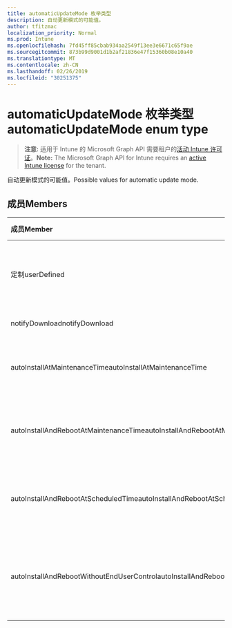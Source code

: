 ```yaml
---
title: automaticUpdateMode 枚举类型
description: 自动更新模式的可能值。
author: tfitzmac
localization_priority: Normal
ms.prod: Intune
ms.openlocfilehash: 7fd45ff85cbab934aa2549f13ee3e6671c65f9ae
ms.sourcegitcommit: 873b99d9001d1b2af21836e47f15360b08e10a40
ms.translationtype: MT
ms.contentlocale: zh-CN
ms.lasthandoff: 02/26/2019
ms.locfileid: "30251375"
---
```

# <a name="automaticupdatemode-enum-type"></a><span data-ttu-id="f55e2-103">automaticUpdateMode 枚举类型</span><span class="sxs-lookup"><span data-stu-id="f55e2-103">automaticUpdateMode enum type</span></span>

> <span data-ttu-id="f55e2-104">**注意:** 适用于 Intune 的 Microsoft Graph API 需要租户的[活动 Intune 许可证](https://go.microsoft.com/fwlink/?linkid=839381)。</span><span class="sxs-lookup"><span data-stu-id="f55e2-104">**Note:** The Microsoft Graph API for Intune requires an [active Intune license](https://go.microsoft.com/fwlink/?linkid=839381) for the tenant.</span></span>

<span data-ttu-id="f55e2-105">自动更新模式的可能值。</span><span class="sxs-lookup"><span data-stu-id="f55e2-105">Possible values for automatic update mode.</span></span>

## <a name="members"></a><span data-ttu-id="f55e2-106">成员</span><span class="sxs-lookup"><span data-stu-id="f55e2-106">Members</span></span>
|<span data-ttu-id="f55e2-107">成员</span><span class="sxs-lookup"><span data-stu-id="f55e2-107">Member</span></span>|<span data-ttu-id="f55e2-108">值</span><span class="sxs-lookup"><span data-stu-id="f55e2-108">Value</span></span>|<span data-ttu-id="f55e2-109">说明</span><span class="sxs-lookup"><span data-stu-id="f55e2-109">Description</span></span>|
|:---|:---|:---|
|<span data-ttu-id="f55e2-110">定制</span><span class="sxs-lookup"><span data-stu-id="f55e2-110">userDefined</span></span>|<span data-ttu-id="f55e2-111">0</span><span class="sxs-lookup"><span data-stu-id="f55e2-111">0</span></span>|<span data-ttu-id="f55e2-112">用户定义, 默认值, 无意向。</span><span class="sxs-lookup"><span data-stu-id="f55e2-112">User Defined, default value, no intent.</span></span>|
|<span data-ttu-id="f55e2-113">notifyDownload</span><span class="sxs-lookup"><span data-stu-id="f55e2-113">notifyDownload</span></span>|<span data-ttu-id="f55e2-114">1</span><span class="sxs-lookup"><span data-stu-id="f55e2-114">1</span></span>|<span data-ttu-id="f55e2-115">下载时通知。</span><span class="sxs-lookup"><span data-stu-id="f55e2-115">Notify on download.</span></span>|
|<span data-ttu-id="f55e2-116">autoInstallAtMaintenanceTime</span><span class="sxs-lookup"><span data-stu-id="f55e2-116">autoInstallAtMaintenanceTime</span></span>|<span data-ttu-id="f55e2-117">双面</span><span class="sxs-lookup"><span data-stu-id="f55e2-117">2</span></span>|<span data-ttu-id="f55e2-118">在维护时间自动安装。</span><span class="sxs-lookup"><span data-stu-id="f55e2-118">Auto-install at maintenance time.</span></span>|
|<span data-ttu-id="f55e2-119">autoInstallAndRebootAtMaintenanceTime</span><span class="sxs-lookup"><span data-stu-id="f55e2-119">autoInstallAndRebootAtMaintenanceTime</span></span>|<span data-ttu-id="f55e2-120">第三章</span><span class="sxs-lookup"><span data-stu-id="f55e2-120">3</span></span>|<span data-ttu-id="f55e2-121">在维护时间自动安装和重启。</span><span class="sxs-lookup"><span data-stu-id="f55e2-121">Auto-install and reboot at maintenance time.</span></span>|
|<span data-ttu-id="f55e2-122">autoInstallAndRebootAtScheduledTime</span><span class="sxs-lookup"><span data-stu-id="f55e2-122">autoInstallAndRebootAtScheduledTime</span></span>|<span data-ttu-id="f55e2-123">4</span><span class="sxs-lookup"><span data-stu-id="f55e2-123">4</span></span>|<span data-ttu-id="f55e2-124">在计划的时间自动安装和重启。</span><span class="sxs-lookup"><span data-stu-id="f55e2-124">Auto-install and reboot at scheduled time.</span></span>|
|<span data-ttu-id="f55e2-125">autoInstallAndRebootWithoutEndUserControl</span><span class="sxs-lookup"><span data-stu-id="f55e2-125">autoInstallAndRebootWithoutEndUserControl</span></span>|<span data-ttu-id="f55e2-126">5</span><span class="sxs-lookup"><span data-stu-id="f55e2-126">5</span></span>|<span data-ttu-id="f55e2-127">在没有最终用户控件的情况下自动安装和重启</span><span class="sxs-lookup"><span data-stu-id="f55e2-127">Auto-install and restart without end-user control</span></span>|



